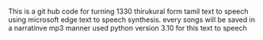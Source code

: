 This is a git hub code for turning 1330 thirukural form tamil text to speech using microsoft edge text to speech synthesis. every songs will be saved in a narratinve mp3 manner
used python version 3.10 for this text to speech
